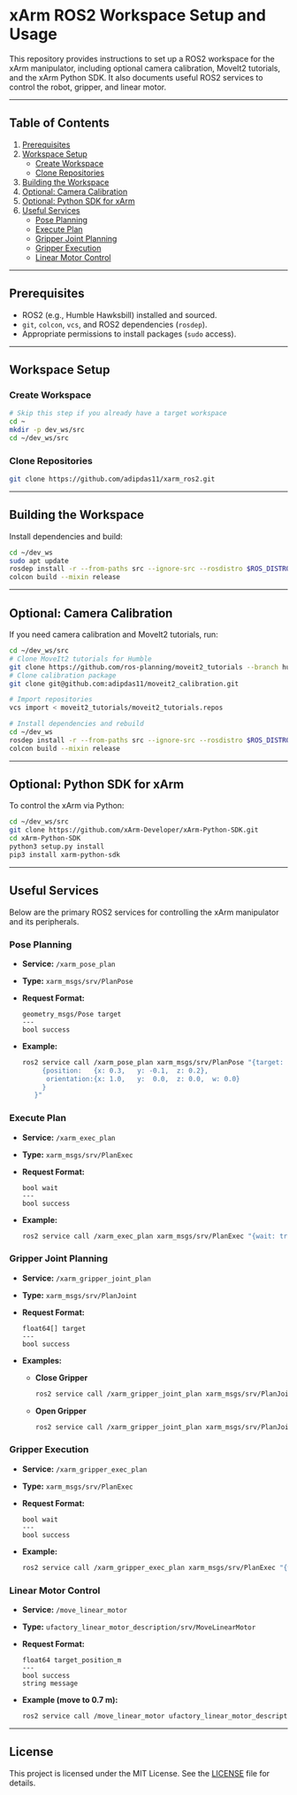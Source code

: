 # xArm ROS2 Workspace Setup and Usage

This repository provides instructions to set up a ROS2 workspace for the xArm manipulator, including optional camera calibration, MoveIt2 tutorials, and the xArm Python SDK. It also documents useful ROS2 services to control the robot, gripper, and linear motor.

---

## Table of Contents

1. [Prerequisites](#prerequisites)
2. [Workspace Setup](#workspace-setup)
   - [Create Workspace](#create-workspace)
   - [Clone Repositories](#clone-repositories)
3. [Building the Workspace](#building-the-workspace)
4. [Optional: Camera Calibration](#optional-camera-calibration)
5. [Optional: Python SDK for xArm](#optional-python-sdk-for-xarm)
6. [Useful Services](#useful-services)
   - [Pose Planning](#pose-planning)
   - [Execute Plan](#execute-plan)
   - [Gripper Joint Planning](#gripper-joint-planning)
   - [Gripper Execution](#gripper-execution)
   - [Linear Motor Control](#linear-motor-control)

---

## Prerequisites

- ROS2 (e.g., Humble Hawksbill) installed and sourced.
- `git`, `colcon`, `vcs`, and ROS2 dependencies (`rosdep`).
- Appropriate permissions to install packages (`sudo` access).

---

## Workspace Setup

### Create Workspace

```bash
# Skip this step if you already have a target workspace
cd ~
mkdir -p dev_ws/src
cd ~/dev_ws/src
```

### Clone Repositories

```bash
git clone https://github.com/adipdas11/xarm_ros2.git
```

---

## Building the Workspace

Install dependencies and build:

```bash
cd ~/dev_ws
sudo apt update
rosdep install -r --from-paths src --ignore-src --rosdistro $ROS_DISTRO -y
colcon build --mixin release
```

---

## Optional: Camera Calibration

If you need camera calibration and MoveIt2 tutorials, run:

```bash
cd ~/dev_ws/src
# Clone MoveIt2 tutorials for Humble
git clone https://github.com/ros-planning/moveit2_tutorials --branch humble
# Clone calibration package
git clone git@github.com:adipdas11/moveit2_calibration.git

# Import repositories
vcs import < moveit2_tutorials/moveit2_tutorials.repos

# Install dependencies and rebuild
cd ~/dev_ws
rosdep install -r --from-paths src --ignore-src --rosdistro $ROS_DISTRO -y
colcon build --mixin release
```

---

## Optional: Python SDK for xArm

To control the xArm via Python:

```bash
cd ~/dev_ws/src
git clone https://github.com/xArm-Developer/xArm-Python-SDK.git
cd xArm-Python-SDK
python3 setup.py install
pip3 install xarm-python-sdk
```

---

## Useful Services

Below are the primary ROS2 services for controlling the xArm manipulator and its peripherals.

### Pose Planning

- **Service:** `/xarm_pose_plan`
- **Type:** `xarm_msgs/srv/PlanPose`
- **Request Format:**
  ```ros
  geometry_msgs/Pose target
  ---
  bool success
  ```

- **Example:**
  ```bash
  ros2 service call /xarm_pose_plan xarm_msgs/srv/PlanPose "{target:
       {position:   {x: 0.3,   y: -0.1,  z: 0.2},
        orientation:{x: 1.0,   y:  0.0,  z: 0.0,  w: 0.0}
       }
     }"
  ```

### Execute Plan

- **Service:** `/xarm_exec_plan`
- **Type:** `xarm_msgs/srv/PlanExec`
- **Request Format:**
  ```ros
  bool wait
  ---
  bool success
  ```

- **Example:**
  ```bash
  ros2 service call /xarm_exec_plan xarm_msgs/srv/PlanExec "{wait: true}"
  ```

### Gripper Joint Planning

- **Service:** `/xarm_gripper_joint_plan`
- **Type:** `xarm_msgs/srv/PlanJoint`
- **Request Format:**
  ```ros
  float64[] target
  ---
  bool success
  ```

- **Examples:**
  - **Close Gripper**
    ```bash
    ros2 service call /xarm_gripper_joint_plan xarm_msgs/srv/PlanJoint "{ target: [0.85, 0.85, 0.85, 0.85, 0.85, 0.85] }"
    ```

  - **Open Gripper**
    ```bash
    ros2 service call /xarm_gripper_joint_plan xarm_msgs/srv/PlanJoint "{ target: [0.0, 0.0, 0.0, 0.0, 0.0, 0.0] }"
    ```

### Gripper Execution

- **Service:** `/xarm_gripper_exec_plan`
- **Type:** `xarm_msgs/srv/PlanExec`
- **Request Format:**
  ```ros
  bool wait
  ---
  bool success
  ```

- **Example:**
  ```bash
  ros2 service call /xarm_gripper_exec_plan xarm_msgs/srv/PlanExec "{wait: true}"
  ```

### Linear Motor Control

- **Service:** `/move_linear_motor`
- **Type:** `ufactory_linear_motor_description/srv/MoveLinearMotor`
- **Request Format:**
  ```ros
  float64 target_position_m
  ---
  bool success
  string message
  ```

- **Example (move to 0.7 m):**
  ```bash
  ros2 service call /move_linear_motor ufactory_linear_motor_description/srv/MoveLinearMotor "{target_position_m: 0.7}"
  ```

---

## License

This project is licensed under the MIT License. See the [LICENSE](LICENSE) file for details.

